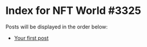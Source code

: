 # Index for NFT World #3325
Posts will be displayed in the order below:

- [Your first post](./001-first.md)

